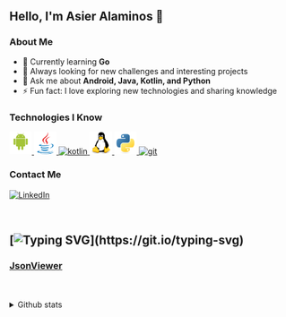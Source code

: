 <h2>Hello, I'm Asier Alaminos 👋</h2>

<h3 align="left">About Me</h3>

- 🌱 Currently learning **Go**
- 🔭 Always looking for new challenges and interesting projects
- 💬 Ask me about **Android, Java, Kotlin, and Python**
- ⚡ Fun fact: I love exploring new technologies and sharing knowledge

<h3 align="left">Technologies I Know</h3>
<p align="left">
  <a href="https://developer.android.com" target="_blank" rel="noreferrer">
    <img src="https://raw.githubusercontent.com/devicons/devicon/master/icons/android/android-original-wordmark.svg" alt="android" width="40" height="40"/>
  </a>
  <a href="https://www.java.com" target="_blank" rel="noreferrer">
    <img src="https://raw.githubusercontent.com/devicons/devicon/master/icons/java/java-original.svg" alt="java" width="40" height="40"/>
  </a>
  <a href="https://kotlinlang.org" target="_blank" rel="noreferrer">
    <img src="https://www.vectorlogo.zone/logos/kotlinlang/kotlinlang-icon.svg" alt="kotlin" width="40" height="40"/>
  </a>
  <a href="https://www.linux.org/" target="_blank" rel="noreferrer">
    <img src="https://raw.githubusercontent.com/devicons/devicon/master/icons/linux/linux-original.svg" alt="linux" width="40" height="40"/>
  </a>
  <a href="https://www.python.org" target="_blank" rel="noreferrer">
    <img src="https://raw.githubusercontent.com/devicons/devicon/master/icons/python/python-original.svg" alt="python" width="40" height="40"/>
  </a>
   </a> <a href="https://git-scm.com/" target="_blank" rel="noreferrer">
     <img src="https://www.vectorlogo.zone/logos/git-scm/git-scm-icon.svg" alt="git" width="40" height="40"/>
   </a>
</p>

<h3 align="left">Contact Me</h3>
<p align="left">
  <a href="https://linkedin.com/in/asier-alaminos" target="_blank">
    <img align="center" src="https://raw.githubusercontent.com/rahuldkjain/github-profile-readme-generator/master/src/images/icons/Social/linked-in-alt.svg" alt="LinkedIn" height="30" width="40" />
  </a>
</p>

<br/>

[![Typing SVG](https://readme-typing-svg.herokuapp.com?font=Fira+Code&pause=1000&color=FFFFFF&width=435&lines=🚀+Currently+Working+On:)](https://git.io/typing-svg)
---

### [JsonViewer](https://github.com/AsierAlaminos/JsonTUI)

<br/>

<br/>

<details>
  <summary>Github stats</summary>
  <br/>
  <img src="https://github-readme-stats.vercel.app/api/top-langs?username=asieralaminos&show_icons=true&locale=en&layout=compact&theme=radical" alt="Top Languages" />
</details>
